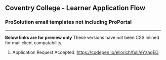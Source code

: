 
## Coventry College - Learner Application Flow
### ProSolution email templates not including ProPortal
---
**Below links are for preview only** These versions have not been CSS inlined for mail client compatability.
1. Application Request Accepted: https://codepen.io/ellorich/full/eYzagEO
